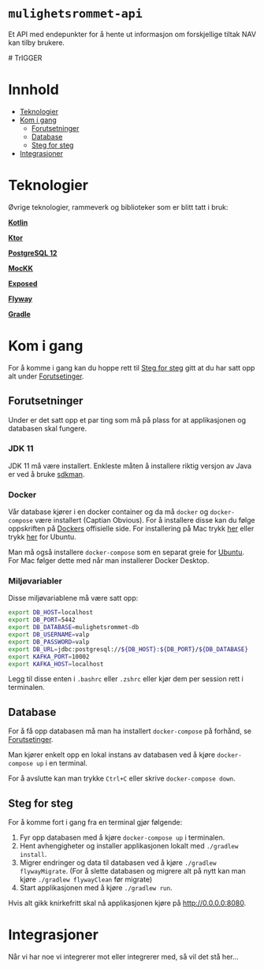 # `mulighetsrommet-api`

<p>
Et API med endepunkter for å hente ut informasjon om forskjellige tiltak NAV kan tilby brukere.
</p>
# TrIGGER

# Innhold

- [Teknologier](#teknologier)
- [Kom i gang](#kom-i-gang)
  - [Forutsetninger](#forutsetninger)
  - [Database](#database)
  - [Steg for steg](#steg-for-steg)
- [Integrasjoner](#integrasjoner)

# <a name="teknologier"></a>Teknologier

Øvrige teknologier, rammeverk og biblioteker som er blitt tatt i bruk:

[**Kotlin**](https://kotlinlang.org/)

[**Ktor**](https://ktor.io/)

[**PostgreSQL 12**](https://www.postgresql.org/)

[**MocKK**](https://mockk.io/)

[**Exposed**](https://github.com/JetBrains/Exposed)

[**Flyway**](https://flywaydb.org/)

[**Gradle**](https://gradle.org/)

# <a name="kom-i-gang"></a>Kom i gang

For å komme i gang kan du hoppe rett til [Steg for steg](#steg-for-steg) gitt at du har satt opp alt
under [Forutsetinger](#forutsetninger).

## <a name="forutsetninger"></a>Forutsetninger

Under er det satt opp et par ting som må på plass for at applikasjonen og databasen skal fungere.

### JDK 11

JDK 11 må være installert. Enkleste måten å installere riktig versjon av Java er ved å
bruke [sdkman](https://sdkman.io/install).

### Docker

Vår database kjører i en docker container og da må `docker` og `docker-compose` være installert (Captian Obvious). For å
installere disse kan du følge oppskriften på [Dockers](https://www.docker.com/) offisielle side. For installering på Mac
trykk [her](https://docs.docker.com/desktop/mac/install/) eller
trykk [her](https://docs.docker.com/engine/install/ubuntu/) for Ubuntu.

Man må også installere `docker-compose` som en separat greie
for [Ubuntu](https://docs.docker.com/compose/install/#install-compose-on-linux-systems). For Mac følger dette med når
man installerer Docker Desktop.

### Miljøvariabler

Disse miljøvariablene må være satt opp:

```sh
export DB_HOST=localhost
export DB_PORT=5442
export DB_DATABASE=mulighetsrommet-db
export DB_USERNAME=valp
export DB_PASSWORD=valp
export DB_URL=jdbc:postgresql://${DB_HOST}:${DB_PORT}/${DB_DATABASE}
export KAFKA_PORT=10002
export KAFKA_HOST=localhost
```

Legg til disse enten i `.bashrc` eller `.zshrc` eller kjør dem per session rett i terminalen.

## <a name="database"></a>Database

For å få opp databasen må man ha installert `docker-compose` på forhånd, se [Forutsetinger](#forutsetninger).

Man kjører enkelt opp en lokal instans av databasen ved å kjøre `docker-compose up` i en terminal.

For å avslutte kan man trykke `Ctrl+C` eller skrive `docker-compose down`.

## <a name="steg-for-steg"></a>Steg for steg

For å komme fort i gang fra en terminal gjør følgende:

1. Fyr opp databasen med å kjøre `docker-compose up` i terminalen.
2. Hent avhengigheter og installer applikasjonen lokalt med `./gradlew install`.
3. Migrer endringer og data til databasen ved å kjøre `./gradlew flywayMigrate`. (For å slette databasen og migrere alt
   på nytt kan man kjøre `./gradlew flywayClean` før migrate)
4. Start applikasjonen med å kjøre `./gradlew run`.

Hvis alt gikk knirkefritt skal nå applikasjonen kjøre på http://0.0.0.0:8080.

# Integrasjoner

Når vi har noe vi integrerer mot eller integrerer med, så vil det stå her...
